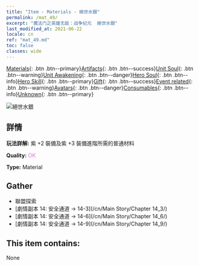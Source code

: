 ```yaml
---
title: "Item - Materials - 絕世水銀"
permalink: /mat_49/
excerpt: "魔法门之英雄无敌：战争纪元  絕世水銀"
last_modified_at: 2021-06-22
locale: cn
ref: "mat_49.md"
toc: false
classes: wide
---
```

 [Materials](/ItemsCN/){: .btn .btn--primary}[Artifacts](/ItemsCN/Artifacts/){: .btn .btn--success}[Unit Soul](/ItemsCN/UnitSoul/){: .btn .btn--warning}[Unit Awakening](/ItemsCN/UnitAwakening/){: .btn .btn--danger}[Hero Soul](/ItemsCN/HeroSoul/){: .btn .btn--info}[Hero Skill](/ItemsCN/HeroSkill/){: .btn .btn--primary}[Gift](/ItemsCN/Gift/){: .btn .btn--success}[Event related](/ItemsCN/Events/){: .btn .btn--warning}[Avatars](/ItemsCN/Avatars/){: .btn .btn--danger}[Consumables](/ItemsCN/Consumables/){: .btn .btn--info}[Unknown](/ItemsCN/Unknown/){: .btn .btn--primary}

 ![絕世水銀](/images/t/i_cailiao_shuiyin2.png)

## 詳情
 **玩法詳解:** 紫 +2 裝備及紫 +3 裝備進階所需的普通材料

 **Quality:** <span style="color: #DA70D6">OK</span>

 **Type:** Material

## Gather

*    聯盟探索 
*    [劇情副本 14: 安全通道 -> 14-3](/cn/Main Story/Chapter 14_3/) 
*    [劇情副本 14: 安全通道 -> 14-6](/cn/Main Story/Chapter 14_6/) 
*    [劇情副本 14: 安全通道 -> 14-9](/cn/Main Story/Chapter 14_9/) 

## This item contains:

  None

